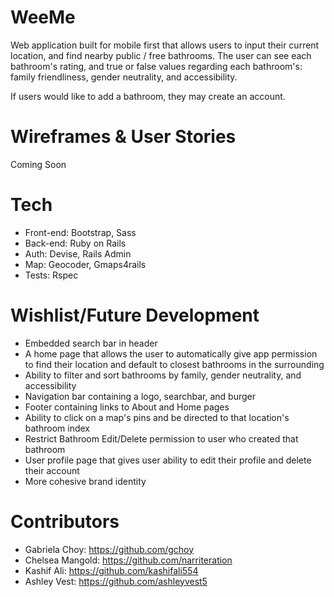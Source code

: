 # WeeMe

Web application built for mobile first that allows users to input their current location, and find nearby public / free bathrooms. The user can see each bathroom's rating, and true or false values regarding each bathroom's: family friendliness, gender neutrality, and accessibility.

If users would like to add a bathroom, they may create an account.


# Wireframes & User Stories
Coming Soon

# Tech
- Front-end: Bootstrap, Sass
- Back-end: Ruby on Rails
- Auth: Devise, Rails Admin
- Map: Geocoder, Gmaps4rails
- Tests: Rspec

# Wishlist/Future Development
- Embedded search bar in header
- A home page that allows the user to automatically give app permission to find their location and default to closest bathrooms in the surrounding
- Ability to filter and sort bathrooms by family, gender neutrality, and accessibility
- Navigation bar containing a logo, searchbar, and burger
- Footer containing links to About and Home pages
- Ability to click on a map's pins and be directed to that location's bathroom index
- Restrict Bathroom Edit/Delete permission to user who created that bathroom
- User profile page that gives user ability to edit their profile and delete their account
- More cohesive brand identity


# Contributors

- Gabriela Choy: https://github.com/gchoy
- Chelsea Mangold: https://github.com/narriteration
- Kashif Ali: https://github.com/kashifali554
- Ashley Vest: https://github.com/ashleyvest5
